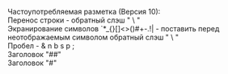 Частоупотребляемая разметка (Версия 10):\
Перенос строки - обратный слэш " \\ "\
Экранирование символов \`*_{}[]<>()#+-.!| - поставить перед неотображаемым символом обратный слэш " \\ "\
Пробел - & n b s p ; \
Заголовок "##"   
Заголовок "#"
